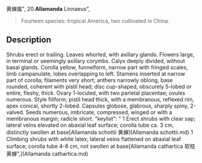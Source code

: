 黄蝉属",
20.**Allamanda** Linnaeus",

> Fourteen species: tropical America, two cultivated in China.

## Description
Shrubs erect or trailing. Leaves whorled, with axillary glands. Flowers large, in terminal or seemingly axillary corymbs. Calyx deeply divided, without basal glands. Corolla yellow, funnelform, narrow part with fringed scales, limb campanulate, lobes overlapping to left. Stamens inserted at narrow part of corolla; filaments very short; anthers narrowly oblong, base rounded, coherent with pistil head; disc cup-shaped, obscurely 5-lobed or entire, fleshy, thick. Ovary 1-loculed, with two parietal placentae; ovules numerous. Style filiform; pistil head thick, with a membranous, reflexed rim, apex conical, shortly 2-lobed. Capsules globose, glabrous, sharply spiny, 2-valved. Seeds numerous, imbricate, compressed, winged or with a membranous margin; radicle short.
  "keylist": "
1 Erect shrubs with clear sap; lateral veins elevated on abaxial leaf surface; corolla tube ca. 3 cm, distinctly swollen at base[Allamanda schottii 黄蝉](Allamanda schottii.md)
1 Climbing shrubs with white latex; lateral veins flattened on abaxial leaf surface; corolla tube 4-8 cm, not swollen at base[Allamanda cathartica 软枝黄蝉",](Allamanda cathartica.md)
